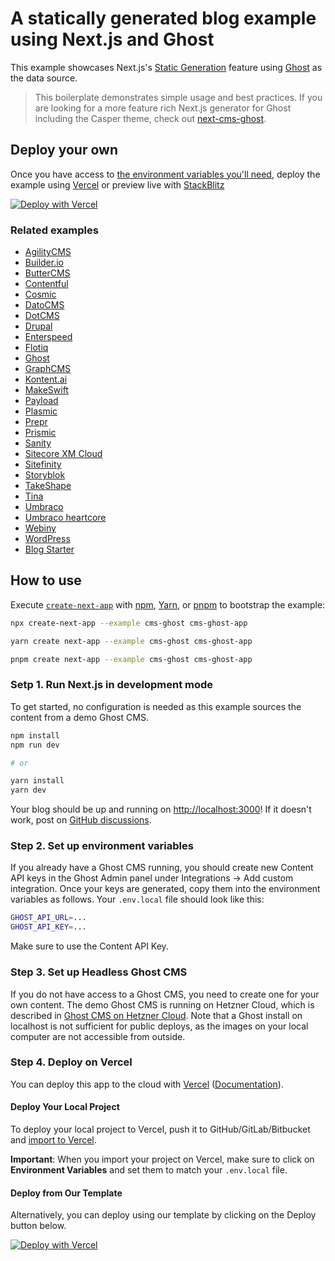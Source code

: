 # A statically generated blog example using Next.js and Ghost

This example showcases Next.js's [Static Generation](https://nextjs.org/docs/basic-features/pages) feature using [Ghost](https://ghost.org/) as the data source.

> This boilerplate demonstrates simple usage and best practices. If you are looking for a more feature rich Next.js generator for Ghost including the Casper theme,
> check out [next-cms-ghost](https://github.com/styxlab/next-cms-ghost).

## Deploy your own

Once you have access to [the environment variables you'll need](#step-2-set-up-environment-variables), deploy the example using [Vercel](https://vercel.com?utm_source=github&utm_medium=readme&utm_campaign=next-example) or preview live with [StackBlitz](https://stackblitz.com/github/vercel/next.js/tree/canary/examples/cms-ghost)

[![Deploy with Vercel](https://vercel.com/button)](https://vercel.com/import/git?c=1&s=https://github.com/vercel/next.js/tree/canary/examples/cms-ghost&env=ghost_BUCKET_SLUG,ghost_READ_KEY,ghost_PREVIEW_SECRET&envDescription=Required%20to%20connect%20the%20app%20with%20ghost&envLink=https://vercel.link/cms-ghost-env)

### Related examples

- [AgilityCMS](/examples/cms-agilitycms)
- [Builder.io](/examples/cms-builder-io)
- [ButterCMS](/examples/cms-buttercms)
- [Contentful](/examples/cms-contentful)
- [Cosmic](/examples/cms-cosmic)
- [DatoCMS](/examples/cms-datocms)
- [DotCMS](/examples/cms-dotcms)
- [Drupal](/examples/cms-drupal)
- [Enterspeed](/examples/cms-enterspeed)
- [Flotiq](/examples/cms-flotiq)
- [Ghost](/examples/cms-ghost)
- [GraphCMS](/examples/cms-graphcms)
- [Kontent.ai](/examples/cms-kontent-ai)
- [MakeSwift](/examples/cms-makeswift)
- [Payload](/examples/cms-payload)
- [Plasmic](/examples/cms-plasmic)
- [Prepr](/examples/cms-prepr)
- [Prismic](/examples/cms-prismic)
- [Sanity](/examples/cms-sanity)
- [Sitecore XM Cloud](/examples/cms-sitecore-xmcloud)
- [Sitefinity](/examples/cms-sitefinity)
- [Storyblok](/examples/cms-storyblok)
- [TakeShape](/examples/cms-takeshape)
- [Tina](/examples/cms-tina)
- [Umbraco](/examples/cms-umbraco)
- [Umbraco heartcore](/examples/cms-umbraco-heartcore)
- [Webiny](/examples/cms-webiny)
- [WordPress](/examples/cms-wordpress)
- [Blog Starter](/examples/blog-starter)

## How to use

Execute [`create-next-app`](https://github.com/vercel/next.js/tree/canary/packages/create-next-app) with [npm](https://docs.npmjs.com/cli/init), [Yarn](https://yarnpkg.com/lang/en/docs/cli/create/), or [pnpm](https://pnpm.io) to bootstrap the example:

```bash
npx create-next-app --example cms-ghost cms-ghost-app
```

```bash
yarn create next-app --example cms-ghost cms-ghost-app
```

```bash
pnpm create next-app --example cms-ghost cms-ghost-app
```

### Setp 1. Run Next.js in development mode

To get started, no configuration is needed as this example sources the content from a demo Ghost CMS.

```bash
npm install
npm run dev

# or

yarn install
yarn dev
```

Your blog should be up and running on [http://localhost:3000](http://localhost:3000)! If it doesn't work, post on [GitHub discussions](https://github.com/vercel/next.js/discussions).

### Step 2. Set up environment variables

If you already have a Ghost CMS running, you should create new Content API keys in the Ghost Admin panel under Integrations -> Add custom integration.
Once your keys are generated, copy them into the environment variables as follows. Your `.env.local` file should look like this:

```bash
GHOST_API_URL=...
GHOST_API_KEY=...
```

Make sure to use the Content API Key.

### Step 3. Set up Headless Ghost CMS

If you do not have access to a Ghost CMS, you need to create one for your own content. The demo Ghost CMS is running on Hetzner Cloud, which is described in [Ghost CMS on Hetzner Cloud](https://www.jamify.org/2020/04/07/ghost-cms-on-hetzner-cloud/). Note that a Ghost install on localhost is not sufficient for public deploys, as the images on your local computer are not accessible from outside.

### Step 4. Deploy on Vercel

You can deploy this app to the cloud with [Vercel](https://vercel.com?utm_source=github&utm_medium=readme&utm_campaign=next-example) ([Documentation](https://nextjs.org/docs/deployment)).

#### Deploy Your Local Project

To deploy your local project to Vercel, push it to GitHub/GitLab/Bitbucket and [import to Vercel](https://vercel.com/import/git?utm_source=github&utm_medium=readme&utm_campaign=next-example).

**Important**: When you import your project on Vercel, make sure to click on **Environment Variables** and set them to match your `.env.local` file.

#### Deploy from Our Template

Alternatively, you can deploy using our template by clicking on the Deploy button below.

[![Deploy with Vercel](https://vercel.com/button)](https://vercel.com/import/git?c=1&s=https://github.com/vercel/next.js/tree/canary/examples/cms-ghost&env=GHOST_API_URL,GHOST_API_KEY&envDescription=Required%20to%20connect%20the%20app%20with%20ghost&envLink=https://vercel.link/cms-ghost-env)

